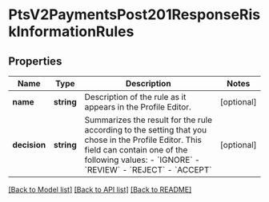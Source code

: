 # PtsV2PaymentsPost201ResponseRiskInformationRules

## Properties
Name | Type | Description | Notes
------------ | ------------- | ------------- | -------------
**name** | **string** | Description of the rule as it appears in the Profile Editor. | [optional] 
**decision** | **string** | Summarizes the result for the rule according to the setting that you chose in the Profile Editor. This field can contain one of the following values: - &#x60;IGNORE&#x60; - &#x60;REVIEW&#x60; - &#x60;REJECT&#x60; - &#x60;ACCEPT&#x60; | [optional] 

[[Back to Model list]](../README.md#documentation-for-models) [[Back to API list]](../README.md#documentation-for-api-endpoints) [[Back to README]](../README.md)



